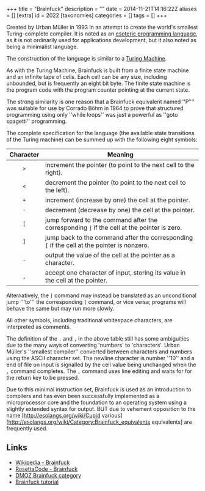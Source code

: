 +++
title = "Brainfuck"
description = ""
date = 2014-11-21T14:16:22Z
aliases = []
[extra]
id = 2022
[taxonomies]
categories = []
tags = []
+++

Created by Urban Müller in 1993 in an attempt to create the world's smallest Turing-complete compiler.
It is noted as an [esoteric programming language](https://rosettacode.org/wiki/:Category:Esoteric_Languages),
as it is not ordinarily used for applications development,
but it also noted as being a minimalist language.

The construction of the language is similar to a
[Turing Machine](https://en.wikipedia.org/wiki/Turing_Machine).

As with the Turing Machine, Brainfuck is built from a finite state machine and an infinite tape of cells.
Each cell can be any size, including unbounded, but is frequently an eight bit byte.
The finite state machine is the program code with the program counter pointing at the current state.

The strong similarity is one reason that a Brainfuck equivalent named ''Ρʺ''
was suitable for use by Corrado Böhm in 1964
to prove that structured programming using only ''while loops''
was just a powerful as ''goto spagetti'' programming.

The complete specification for the language
(the available state transitions of the Turing machine)
can be summed up with the following eight symbols:

| Character | Meaning |
|:---------:|---------|
| `>` | increment the pointer (to point to the next cell to the right). |
| `<` | decrement the pointer (to point to the next cell to the left). |
| `+` | increment (increase by one) the cell at the pointer. |
| `-` | decrement (decrease by one) the cell at the pointer. |
| `[` | jump forward to the command after the corresponding `]` if the cell at the pointer is zero. |
| `]` | jump back to the command after the corresponding `[` if the cell at the pointer is nonzero. |
| `.` | output the value of the cell at the pointer as a character. |
| `,` | accept one character of input, storing its value in the cell at the pointer. |

Alternatively, the `]` command may instead be translated as an unconditional jump '''to''' the corresponding `[` command, or vice versa; programs will behave the same but may run more slowly.

All other symbols, including traditional whitespace characters, are interpreted as comments.

The definition of the `.` and `,` in the above table still has some ambiguities due to the many ways of converting 'numbers' to 'characters'.
Urban Müller's ''smallest compiler'' converted between characters and numbers using the ASCII character set.
The newline character is number ''10'' and a end of file on input is signalled by the cell value being unchanged when the `,` command completes.
The `,` command uses line editing and waits for for the return key to be pressed.

Due to this minimal instruction set, Brainfuck is used as an introduction to compilers and has even been successfully implemented as a microprocessor core and the foundation to an operating system using a slightly extended syntax for output.
BUT due to vehement opposition to the name [http://esolangs.org/wiki/Cupid various] [http://esolangs.org/wiki/Category:Brainfuck_equivalents equivalents] are frequently used.


## Links

- [Wikipedia - Brainfuck](https://en.wikipedia.org/wiki/Brainfuck)
- [RosettaCode - Brainfuck](https://rosettacode.org/wiki/Rosetta_Code:Brainfuck)
- [DMOZ Brainfuck category](http://dmoz.org/Computers/Programming/Languages/Brainfuck/)
- [Brainfuck tutorial](http://www.iwriteiam.nl/Ha_BF.html)

